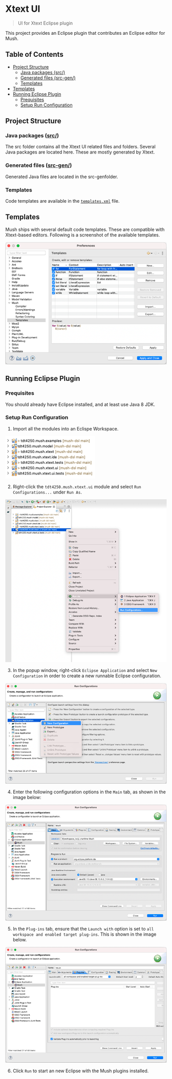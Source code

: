 # Xtext UI

> UI for Xtext Eclipse plugin

This project provides an Eclipse plugin that contributes an Eclipse editor for Mush.

## Table of Contents
- [Project Structure](#project-structure)
  - [Java packages (src/)](#java-packages-src)
  - [Generated files (src-gen/)](#generated-files-src-gen)
  - [Templates](#templates)
- [Templates](#templates-1)
- [Running Eclipse Plugin](#running-eclipse-plugin)
  - [Prequisites](#prequisites)
  - [Setup Run Configuration](#setup-run-configuration)

## Project Structure

### Java packages ([src/](src/))
The src folder contains all the Xtext UI related files and folders. Several Java packages are located here. These are mostly generated by Xtext.

### Generated files ([src-gen/](src-gen/))
Generated Java files are located in the src-genfolder.

### Templates
Code templates are available in the [`templates.xml`](templates/templates.xml) file.

## Templates
Mush ships with several default code templates. These are compatible with Xtext-based editors. Following is a screenshot of the available templates.

![Mush code template](assets/templates.png)

## Running Eclipse Plugin

### Prequisites

You should already have Eclipse installed, and at least use Java 8 JDK.

### Setup Run Configuration

1. Import all the modules into an Eclispe Workspace.

![Eclipse workspace](assets/import-projects.png)

2. Right-click the `tdt4250.mush.xtext.ui` module and select `Run Configurations...` under `Run As`.

![Run Configurations](assets/right-click-run-configuration.png)

3. In the popup window, right-click `Eclipse Application` and select `New Configuration`  in order to create a new runnable Eclipse configuration.

![Eclipse Runner](assets/right-click-eclipse-application.png)

4. Enter the following configuration options in the `Main` tab, as shown in the image below:

![Eclipse Run Options Main](assets/eclipse-run-configuration-main.png)

5. In the `Plug-ins` tab, ensure that the `Launch with` option is set to `all workspace and enabled target plug-ins`. This is shown in the image below.

![Eclipse Run Options Plugins](assets/eclipse-run-configuration-plugins.png)

6. Click `Run` to start an new Eclipse with the Mush plugins installed.
